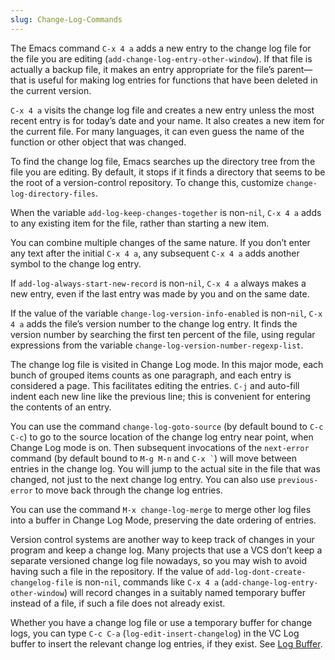 ```yaml
---
slug: Change-Log-Commands
---
```


The Emacs command `C-x 4 a` adds a new entry to the change log file for the file you are editing (`add-change-log-entry-other-window`). If that file is actually a backup file, it makes an entry appropriate for the file’s parent—that is useful for making log entries for functions that have been deleted in the current version.

`C-x 4 a` visits the change log file and creates a new entry unless the most recent entry is for today’s date and your name. It also creates a new item for the current file. For many languages, it can even guess the name of the function or other object that was changed.

To find the change log file, Emacs searches up the directory tree from the file you are editing. By default, it stops if it finds a directory that seems to be the root of a version-control repository. To change this, customize `change-log-directory-files`.

When the variable `add-log-keep-changes-together` is non-`nil`, `C-x 4 a` adds to any existing item for the file, rather than starting a new item.

You can combine multiple changes of the same nature. If you don’t enter any text after the initial `C-x 4 a`, any subsequent `C-x 4 a` adds another symbol to the change log entry.

If `add-log-always-start-new-record` is non-`nil`, `C-x 4 a` always makes a new entry, even if the last entry was made by you and on the same date.

If the value of the variable `change-log-version-info-enabled` is non-`nil`, `C-x 4 a` adds the file’s version number to the change log entry. It finds the version number by searching the first ten percent of the file, using regular expressions from the variable `change-log-version-number-regexp-list`.

The change log file is visited in Change Log mode. In this major mode, each bunch of grouped items counts as one paragraph, and each entry is considered a page. This facilitates editing the entries. `C-j` and auto-fill indent each new line like the previous line; this is convenient for entering the contents of an entry.

You can use the command `change-log-goto-source` (by default bound to `C-c C-c`) to go to the source location of the change log entry near point, when Change Log mode is on. Then subsequent invocations of the `next-error` command (by default bound to `M-g M-n` and `` C-x ` ``) will move between entries in the change log. You will jump to the actual site in the file that was changed, not just to the next change log entry. You can also use `previous-error` to move back through the change log entries.

You can use the command `M-x change-log-merge` to merge other log files into a buffer in Change Log Mode, preserving the date ordering of entries.

Version control systems are another way to keep track of changes in your program and keep a change log. Many projects that use a VCS don’t keep a separate versioned change log file nowadays, so you may wish to avoid having such a file in the repository. If the value of `add-log-dont-create-changelog-file` is non-`nil`, commands like `C-x 4 a` (`add-change-log-entry-other-window`) will record changes in a suitably named temporary buffer instead of a file, if such a file does not already exist.

Whether you have a change log file or use a temporary buffer for change logs, you can type `C-c C-a` (`log-edit-insert-changelog`) in the VC Log buffer to insert the relevant change log entries, if they exist. See [Log Buffer](Log-Buffer).
